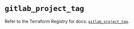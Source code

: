 # `gitlab_project_tag`

Refer to the Terraform Registry for docs: [`gitlab_project_tag`](https://registry.terraform.io/providers/gitlabhq/gitlab/17.3.1/docs/resources/project_tag).
